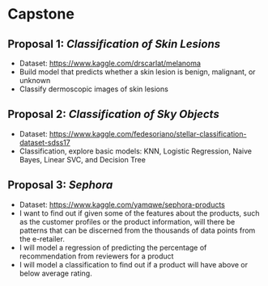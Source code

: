 # Capstone

## Proposal 1: ***Classification of Skin Lesions***
- Dataset: https://www.kaggle.com/drscarlat/melanoma
- Build model that predicts whether a skin lesion is benign, malignant, or unknown
- Classify dermoscopic images of skin lesions

## Proposal 2: ***Classification of Sky Objects***
- Dataset: https://www.kaggle.com/fedesoriano/stellar-classification-dataset-sdss17
- Classification, explore basic models: KNN, Logistic Regression, Naive Bayes, Linear SVC, and Decision Tree


## Proposal 3: ***Sephora***
- Dataset: https://www.kaggle.com/yamqwe/sephora-products
- I want to find out if given some of the features about the products, such as the customer profiles or the product information, will there be patterns that can be discerned from the thousands of data points from the e-retailer. 
- I will model a regression of predicting the percentage of recommendation from reviewers for a product
- I will model a classification to find out if a product will have above or below average rating.
